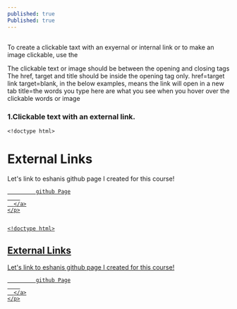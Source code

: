 ```yaml
---
published: true
Published: true
---
```

##

To create a clickable taxt with an exyernal or internal link or to make an image clickable, use the 
	<a> </a>


The clickable text or image should be between the opening and closing tags
The href, target and title should be inside the opening tag only.
href=target link
target=blank, in the below examples, means the link will open in a new tab
title=the words you type here are what you see when you hover over the clickable words or image 

    
### 1.Clickable text with an external link.

	<!doctype html>
<html>
<head>
  <meta charset="utf-8">
  <title>Links</title>
</head>
<body>
  <h1 id="top">External Links</h1>
  <section>
    <p>
      Let's link to eshanis github page I created for this course!
      <!-- link to eshanis page WITH TARGET-->
      <a href="https://github.com/eshanis" 
      target="_blank" title="star my github!">
       
             github Page
        
      </a>
    </p>


	<!doctype html>
<html>
<head>
  <meta charset="utf-8">
  <title>Links</title>
</head>
<body>
  <h1 id="top">External Links</h1>
  <section>
    <p>
      Let's link to eshanis github page I created for this course!
      <!-- link to eshanis page WITH TARGET-->
      <a href="https://github.com/eshanis" 
      target="_blank" title="star my github!">
       
             github Page
        
      </a>
    </p>
